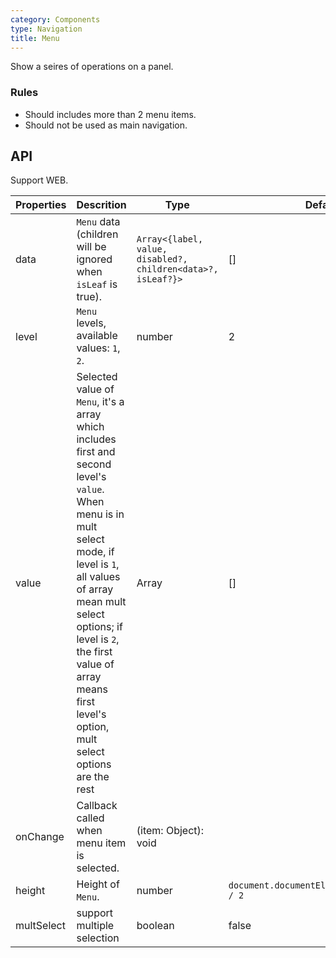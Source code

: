 ```yaml
---
category: Components
type: Navigation
title: Menu
---
```


Show a seires of operations on a panel.

### Rules

- Should includes more than 2 menu items.
- Should not be used as main navigation.

## API

Support WEB.

Properties | Descrition | Type | Default
-----------|------------|------|--------
| data    | `Menu` data (children will be ignored when `isLeaf` is true). | `Array<{label, value, disabled?, children<data>?, isLeaf?}>` | [] |
| level    | `Menu` levels, available values: `1`, `2`.  | number  | 2 |
| value    |  Selected value of `Menu`, it's a array which includes first and second level's `value`. When menu is in mult select mode, if level is `1`, all values of array mean mult select options; if level is `2`, the first value of array means first level's option, mult select options are the rest | Array | [] |
| onChange    | Callback called when menu item is selected.  | (item: Object): void  |  |
| height    |   Height of `Menu`.  | number  | `document.documentElement.clientHeight / 2` |
| multSelect    |  support multiple selection  | boolean  | false |
